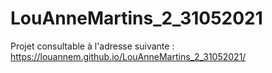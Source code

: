 # LouAnneMartins_2_31052021

Projet consultable à l'adresse suivante :
https://louannem.github.io/LouAnneMartins_2_31052021/
